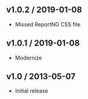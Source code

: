 ## v1.0.2 / 2019-01-08
- Missed ReportNG CSS file

## v1.0.1 / 2019-01-08
- Modernize

## v1.0 / 2013-05-07
- Initial release
